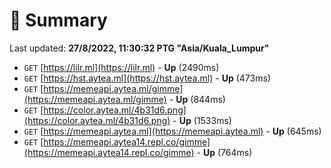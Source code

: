 # 📖 Summary
Last updated: **27/8/2022, 11:30:32 PTG "Asia/Kuala_Lumpur"**

- `GET` [https://lilr.ml](https://lilr.ml) - **Up** (2490ms)
- `GET` [https://hst.aytea.ml](https://hst.aytea.ml) - **Up** (473ms)
- `GET` [https://memeapi.aytea.ml/gimme](https://memeapi.aytea.ml/gimme) - **Up** (844ms)
- `GET` [https://color.aytea.ml/4b31d6.png](https://color.aytea.ml/4b31d6.png) - **Up** (1533ms)
- `GET` [https://memeapi.aytea.ml](https://memeapi.aytea.ml) - **Up** (645ms)
- `GET` [https://memeapi.aytea14.repl.co/gimme](https://memeapi.aytea14.repl.co/gimme) - **Up** (764ms)
